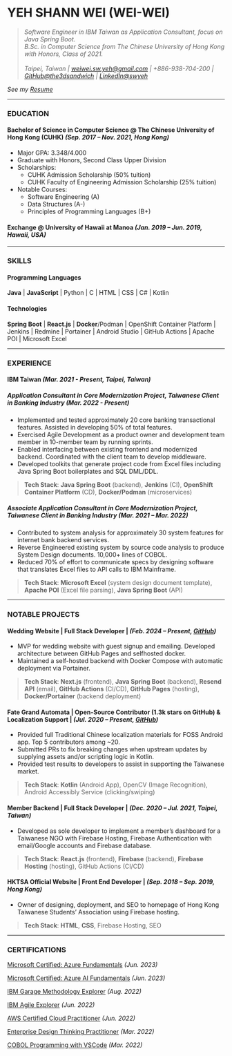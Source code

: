 # YEH SHANN WEI (WEI-WEI)

> _Software Engineer in IBM Taiwan as Application Consultant, focus on Java Spring Boot.<br/>B.Sc. in Computer Science from The Chinese University of Hong Kong with Honors, Class of 2021.<br/><br/>Taipei, Taiwan | weiwei.sw.yeh@gmail.com | +886-938-704-200 | [GitHub@the3dsandwich](https://github.com/the3dsandwich) | [LinkedIn@swyeh](https://www.linkedin.com/in/swyeh/)_

_See my [Resume](./resume/CV_WeiWei_2024.pdf)_

---

### EDUCATION

#### Bachelor of Science in Computer Science @ The Chinese University of Hong Kong (CUHK) _(Sep. 2017 – Nov. 2021, Hong Kong)_

- Major GPA: 3.348/4.000
- Graduate with Honors, Second Class Upper Division
- Scholarships:
  - CUHK Admission Scholarship (50% tuition)
  - CUHK Faculty of Engineering Admission Scholarship (25% tuition)
- Notable Courses:
  - Software Engineering (A)
  - Data Structures (A-)
  - Principles of Programming Languages (B+)

#### Exchange @ University of Hawaii at Manoa _(Jan. 2019 – Jun. 2019, Hawaii, USA)_

---

### SKILLS

#### Programming Languages

**Java** | **JavaScript** | Python | C | HTML | CSS | C# | Kotlin

#### Technologies

**Spring Boot** | **React.js** | **Docker**/Podman | OpenShift Container Platform | Jenkins | Redmine | Portainer | Android Studio | GitHub Actions | Apache POI | Microsoft Excel

---

### EXPERIENCE

#### IBM Taiwan _(Mar. 2021 - Present, Taipei, Taiwan)_

##### Application Consultant in Core Modernization Project, Taiwanese Client in Banking Industry _(Mar. 2022 - Present)_

- Implemented and tested approximately 20 core banking transactional features. Assisted in developing 50% of total features.
- Exercised Agile Development as a product owner and development team member in 10-member team by running sprints.
- Enabled interfacing between existing frontend and modernized backend. Coordinated with the client team to develop middleware.
- Developed toolkits that generate project code from Excel files including Java Spring Boot boilerplates and SQL DML/DDL.

> **Tech Stack**: **Java Spring Boot** (backend), **Jenkins** (CI), **OpenShift Container Platform** (CD), **Docker/Podman** (microservices)

##### Associate Application Consultant in Core Modernization Project, Taiwanese Client in Banking Industry _(Mar. 2021 – Mar. 2022)_

- Contributed to system analysis for approximately 30 system features for internet bank backend services.
- Reverse Engineered existing system by source code analysis to produce System Design documents. 10,000+ lines of COBOL.
- Reduced 70% of effort to communicate specs by designing software that translates Excel files to API calls to IBM Mainframe.

> **Tech Stack**: **Microsoft Excel** (system design document template), **Apache POI** (Excel file parsing), **Java Spring Boot** (API)

---

### NOTABLE PROJECTS

#### Wedding Website | Full Stack Developer | _(Feb. 2024 – Present, [GitHub](https://github.com/the3dsandwich/hailey-and-weiwei))_

- MVP for wedding website with guest signup and emailing. Developed architecture between GitHub Pages and selfhosted docker.
- Maintained a self-hosted backend with Docker Compose with automatic deployment via Portainer.

> **Tech Stack**: **Next.js** (frontend), **Java Spring Boot** (backend), **Resend API** (email), **GitHub Actions** (CI/CD), **GitHub Pages** (hosting), **Docker/Portainer** (backend deployment)

#### Fate Grand Automata | Open-Source Contributor (1.3k stars on GitHub) & Localization Support | _(Jul. 2020 – Present, [GitHub](https://github.com/Fate-Grand-Automata/FGA))_

- Provided full Traditional Chinese localization materials for FOSS Android app. Top 5 contributors among ~20.
- Submitted PRs to fix breaking changes when upstream updates by supplying assets and/or scripting logic in Kotlin.
- Provided test results to developers to assist in supporting the Taiwanese market.

> **Tech Stack**: **Kotlin** (Android App), OpenCV (Image Recognition), Android Accessibly Service (clicking/swiping)

#### Member Backend | Full Stack Developer | _(Dec. 2020 – Jul. 2021, Taipei, Taiwan)_

- Developed as sole developer to implement a member’s dashboard for a Taiwanese NGO with Firebase Hosting, Firebase
  Authentication with email/Google accounts and Firebase database.

> **Tech Stack**: **React.js** (frontend), **Firebase** (backend), **Firebase Hosting** (hosting), GitHub Actions (CI/CD)

#### HKTSA Official Website | Front End Developer | _(Sep. 2018 – Sep. 2019, Hong Kong)_

- Owner of designing, deployment, and SEO to homepage of Hong Kong Taiwanese Students’ Association using Firebase hosting.

> **Tech Stack**: **HTML**, **CSS**, Firebase Hosting, SEO

---

### CERTIFICATIONS

[Microsoft Certified: Azure Fundamentals](https://www.credly.com/badges/5c25b9a7-fa58-4fb0-b96c-4ac4e443a803) _(Jun. 2023)_

[Microsoft Certified: Azure AI Fundamentals](https://www.credly.com/badges/c1586f0e-1c8b-48bc-8e07-f2f6f2c59c17) _(Jun. 2023)_

[IBM Garage Methodology Explorer](https://www.credly.com/badges/fc38e420-4920-49d6-aa0a-e125c6a1a4df) _(Aug. 2022)_

[IBM Agile Explorer](https://www.credly.com/badges/c90e2264-4cad-41ad-976f-295e4c7c64f0) _(Jun. 2022)_

[AWS Certified Cloud Practitioner](https://www.credly.com/badges/57d8434b-6ed8-425f-a9f4-79760abbfccc) _(Jun. 2022)_

[Enterprise Design Thinking Practitioner](https://www.credly.com/badges/6388c86f-ac67-489d-9eab-cb4d82e28915) _(Mar. 2022)_

[COBOL Programming with VSCode](https://www.credly.com/badges/38f49698-46d6-4e37-bfa9-e8e39903c732) _(Mar. 2022)_
